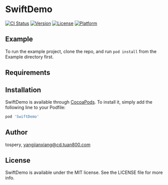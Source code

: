 # SwiftDemo

[![CI Status](https://img.shields.io/travis/tospery/SwiftDemo.svg?style=flat)](https://travis-ci.org/tospery/SwiftDemo)
[![Version](https://img.shields.io/cocoapods/v/SwiftDemo.svg?style=flat)](https://cocoapods.org/pods/SwiftDemo)
[![License](https://img.shields.io/cocoapods/l/SwiftDemo.svg?style=flat)](https://cocoapods.org/pods/SwiftDemo)
[![Platform](https://img.shields.io/cocoapods/p/SwiftDemo.svg?style=flat)](https://cocoapods.org/pods/SwiftDemo)

## Example

To run the example project, clone the repo, and run `pod install` from the Example directory first.

## Requirements

## Installation

SwiftDemo is available through [CocoaPods](https://cocoapods.org). To install
it, simply add the following line to your Podfile:

```ruby
pod 'SwiftDemo'
```

## Author

tospery, yangjianxiang@cd.tuan800.com

## License

SwiftDemo is available under the MIT license. See the LICENSE file for more info.
